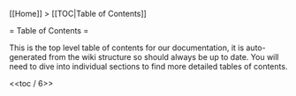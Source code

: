 [[Home]] > [[TOC|Table of Contents]]

= Table of Contents =

This is the top level table of contents for our documentation, it is auto-generated from the wiki structure so should always be up to date.  You will need to dive into individual sections to find more detailed tables of contents.

<<toc / 6>>